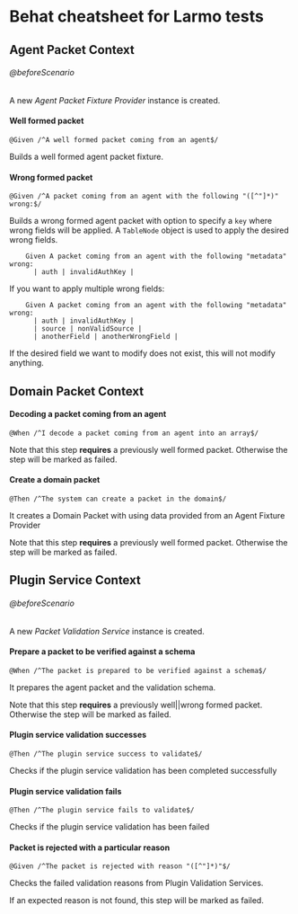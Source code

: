 # Behat cheatsheet for Larmo tests

## Agent Packet Context

###### @beforeScenario

A new *Agent Packet Fixture Provider* instance is created.

#### Well formed packet
```
@Given /^A well formed packet coming from an agent$/
```

Builds a well formed agent packet fixture.

#### Wrong formed packet
```
@Given /^A packet coming from an agent with the following "([^"]*)" wrong:$/
```

Builds a wrong formed agent packet with option to specify a `key` where wrong fields will be applied. A `TableNode` object is used to apply the desired wrong fields.

```
    Given A packet coming from an agent with the following "metadata" wrong:
      | auth | invalidAuthKey |
```

If you want to apply multiple wrong fields:

```
    Given A packet coming from an agent with the following "metadata" wrong:
      | auth | invalidAuthKey |
      | source | nonValidSource |
      | anotherField | anotherWrongField |
```

If the desired field we want to modify does not exist, this will not modify anything.

## Domain Packet Context

#### Decoding a packet coming from an agent

```
@When /^I decode a packet coming from an agent into an array$/
```

Note that this step **requires** a previously well formed packet. Otherwise the step will be marked as failed.

#### Create a domain packet

```
@Then /^The system can create a packet in the domain$/
```

It creates a Domain Packet with using data provided from an Agent Fixture Provider

Note that this step **requires** a previously well formed packet. Otherwise the step will be marked as failed.

## Plugin Service Context

###### @beforeScenario

A new *Packet Validation Service* instance is created.

#### Prepare a packet to be verified against a schema

```
@When /^The packet is prepared to be verified against a schema$/
```

It prepares the agent packet and the validation schema.

Note that this step **requires** a previously well||wrong formed packet. Otherwise the step will be marked as failed.

#### Plugin service validation successes

```
@Then /^The plugin service success to validate$/
```

Checks if the plugin service validation has been completed successfully

#### Plugin service validation fails

```
@Then /^The plugin service fails to validate$/
```

Checks if the plugin service validation has been failed

#### Packet is rejected with a particular reason

```
@Given /^The packet is rejected with reason "([^"]*)"$/
```

Checks the failed validation reasons from Plugin Validation Services.

If an expected reason is not found, this step will be marked as failed.